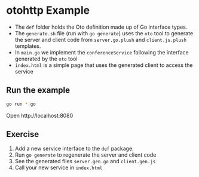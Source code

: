 # otohttp Example

* The `def` folder holds the Oto definition made up of Go interface types.
* The `generate.sh` file (run with `go generate`) uses the `oto` tool to generate the server and client code from `server.go.plush` and `client.js.plush` templates.
* In `main.go` we implement the `conferenceService` following the interface generated by the `oto` tool
* `index.html` is a simple page that uses the generated client to access the service

## Run the example

```bash
go run *.go
```

Open http://localhost:8080

## Exercise

1. Add a new service interface to the `def` package.
1. Run `go generate` to regenerate the server and client code
1. See the generated files `server.gen.go` and `client.gen.js`
1. Call your new service in `index.html`
